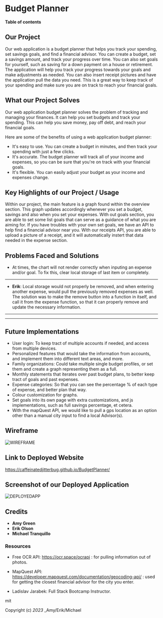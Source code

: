 # Budget Planner

**Table of contents**

## Our Project
Our web application is a budget planner that helps you track your spending, set savings goals, and find a financial advisor. 
You can create a budget, set a savings amount, and track your progress over time. You can also set goals for yourself, such as saving for a down payment on a house or retirement. 
The application will help you track your progress towards your goals and make adjustments as needed. 
You can also insert receipt pictures and have the application pull the data you need. This is a great way to keep track of your spending and make sure you are on track to reach your financial goals.

## What our Project Solves
Our web application budget planner solves the problem of tracking and managing your finances. It can help you set budgets and track your spending. This can help you save money, pay off debt, and reach your financial goals.

Here are some of the benefits of using a web application budget planner:

* It's easy to use. You can create a budget in minutes, and then track your spending with just a few clicks.
* It's accurate. The budget planner will track all of your income and expenses, so you can be sure that you're on track with your financial goals.
* It's flexible. You can easily adjust your budget as your income and expenses change.

## Key Highlights of our Project / Usage
Within our project, the main feature is a graph found within the overview section. 
This graph updates accordingly whenever you set a budget, savings and also when you set your expenses. 
With out goals section, you are able to set some list goals that can serve as a guidance of what you are aiming for. 
If you have troubles with your own set goals, we have an API to help find a financial advisor near you.
With our receipts API, you are able to upload a picture of a receipt, and it will automatically instert that data needed in the expense section. 

## Problems Faced and Solutions
* At times, the chart will not render correctly when inputing an expense and/or goal. To fix this, clear local storage of last item or completely. 
____________________________________________________________________________________________________________________________
* **Erik**: Local storage would not properly be removed, and when entering another expense, would pull the previously removed expenses as well. The solution was to make the remove button into a function in itself, and call it from the expense function, so that it can properly remove and update the necessary information. 
____________________________________________________________________________________________________________________________

____________________________________________________________________________________________________________________________

## Future Implementations
* User login: To keep tract of multiple accounts if needed, and access from multiple devices.
* Personalized features that would take the information from accounts, and implement them into different text areas, and more. 
* Family organizations: Could take multiple single budget profiles, or set them and create a graph representing them as a full.
* Monthly statements that iterates over past budget plans, to better keep tract of goals and past expenses. 
* Expense categories: So that you can see the percentage % of each type of expense, and better plan that way. 
* Colour customization for graphs.
* Set goals into its own page with extra customizations, and js implementations, such as full savings percentage, et cetera.
* With the mapQuest API, we would like to pull a gps location as an option other than a manual city input to find a local Advisor(s).

## Wireframe
![WIREFRAME](https://github.com/CaffeinatedJitterBug/BudgetPlanner/assets/117021869/cdb80972-70f1-4535-8c64-89fbe0d8068d)

## Link to Deployed Website
https://caffeinatedjitterbug.github.io/BudgetPlanner/

## Screenshot of our Deployed Application
![DEPLOYEDAPP](https://github.com/CaffeinatedJitterBug/BudgetPlanner/assets/117021869/dd07f916-8423-4139-9ee9-ed4227523b99)

## Credits
* **Amy Green**
* **Erik Olson**
* **Michael Tranquillo**

### Resources

* Free OCR API: https://ocr.space/ocrapi : for pulling information out of photos. 

* MapQuest API: https://developer.mapquest.com/documentation/geocoding-api/ : used for getting the closest financial advisor for the city you enter.

* Ladislav Jarabek: Full Stack Bootcamp Instructor.

mit

Copyright (c) _2023_ _Amy/Erik/Michael
